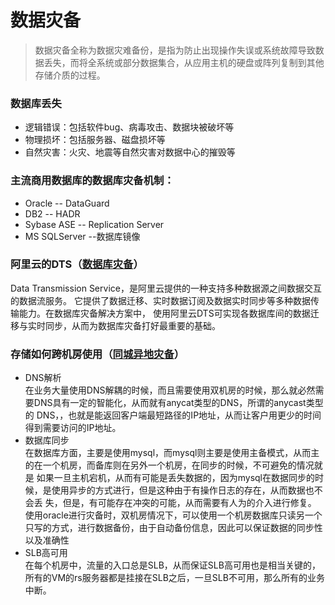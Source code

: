 # 数据灾备

> 数据灾备全称为数据灾难备份，是指为防止出现操作失误或系统故障导致数据丢失，而将全系统或部分数据集合，从应用主机的硬盘或阵列复制到其他存储介质的过程。

### 数据库丢失
+ 逻辑错误：包括软件bug、病毒攻击、数据块被破坏等
+ 物理损坏：包括服务器、磁盘损坏等
+ 自然灾害：火灾、地震等自然灾害对数据中心的摧毁等

### 主流商用数据库的数据库灾备机制：
+ Oracle -- DataGuard
+ DB2    -- HADR
+ Sybase ASE -- Replication Server
+ MS SQLServer --数据库镜像

### 阿里云的DTS（[数据库灾备](https://blog.csdn.net/weixin_44487968/article/details/88419310)）
Data Transmission Service，是阿里云提供的一种支持多种数据源之间数据交互的数据流服务。
它提供了数据迁移、实时数据订阅及数据实时同步等多种数据传输能力。在数据库灾备解决方案中，
使用阿里云DTS可实现各数据库间的数据迁移与实时同步，从而为数据库灾备打好最重要的基础。

### 存储如何跨机房使用（[同城异地灾备](https://blog.csdn.net/TM6zNf87MDG7Bo/article/details/82504648)）
+ DNS解析  
在业务大量使用DNS解耦的时候，而且需要使用双机房的时候，那么就必然需要DNS具有一定的智能化，从而就有anycat类型的DNS，所谓的anycast类型的
DNS，，也就是能返回客户端最短路径的IP地址，从而让客户用更少的时间得到需要访问的IP地址。
+ 数据库同步   
在数据库方面，主要是使用mysql，而mysql则主要是使用主备模式，从而主的在一个机房，而备库则在另外一个机房，在同步的时候，不可避免的情况就是
如果一旦主机宕机，从而有可能是丢失数据的，因为mysql在数据同步的时候，是使用异步的方式进行，但是这种由于有操作日志的存在，从而数据也不会丢
失，但是，有可能存在冲突的可能，从而需要有人为的介入进行修复。  
使用oracle进行灾备时，双机房情况下，可以使用一个机房数据库只读另一个只写的方式，进行数据备份，由于自动备份信息，因此可以保证数据的同步性
以及准确性
+ SLB高可用  
在每个机房中，流量的入口总是SLB，从而保证SLB高可用也是相当关键的，所有的VM的rs服务器都是挂接在SLB之后，一旦SLB不可用，那么所有的业务中断。
